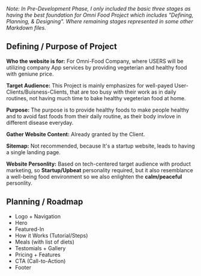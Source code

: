 _Note: In Pre-Development Phase, I only included the basic three stages as having the best foundation for Omni Food Project which includes "Defining, Planning, & Designing". Where remaining stages represented in some other Markdown files._

## Defining / Purpose of Project

**Who the website is for:** For Omni-Food Company, where USERS will be utilizing company App services by providing vegeterian and healthy food with geniune price.

**Target Audience:** This Project is mainly emphasizes for well-payed User-Clients/Buisness-Clients, that are too busy with their work as in daily routines, not having much time to bake healthy vegeterian food at home.

**Purpose:** The purpose is to provide healthy foods to make people healthy and to avoid fast foods from their daily routine, as their body invlove in different disease everyday.

**Gather Website Content:** Already granted by the Client.

**Sitemap:** Not recommended, because It's a startup website, leads to having a single landing page.

**Website Personlity:** Based on tech-centered target audience with product marketing, so **Startup/Upbeat** personality required, but it also resemblance a well-being food environment so we also enlighten the **calm/peaceful** personlity.

## Planning / Roadmap

- Logo + Navigation
- Hero
- Featured-In
- How it Works (Tutorial/Steps)
- Meals (with list of diets)
- Testomials + Gallery
- Pricing + Features
- CTA (Call-to-Action)
- Footer
